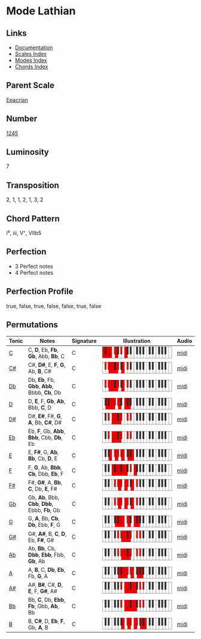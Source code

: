 # Mode Lathian

## Links

- [Documentation](README.md)
- [Scales Index](Scales.md)
- [Modes Index](Modes.md)
- [Chords Index](Chords.md)

## Parent Scale

[Epacrian](ScaleEpacrian.md)

## Number

[1245](https://ianring.com/musictheory/scales/1245)

## Luminosity

7

## Transposition

2, 1, 1, 2, 1, 3, 2

## Chord Pattern

i⁰, iii, V⁺, VIIb5

## Perfection

- 3 Perfect notes
- 4 Perfect notes

## Perfection Profile

true, false, true, false, false, true, false

## Permutations

| Tonic | Notes | Signature | Illustration | Audio |
|-------|-------|-----------|--------------|-------|
| [C](ModeCNaturalLathian.md) | C, **D**, Eb, **Fb**, **Gb**, Abb, **Bb**, C | C | ![CNaturalLathian](ModeCNaturalLathian.png) | [midi](https://github.com/edipermadi/music/blob/main/docs/ModeCNaturalLathian.mid?raw=true) |
| [C#](ModeCSharpLathian.md) | C#, **D#**, E, **F**, **G**, Ab, **B**, C# | C | ![CSharpLathian](ModeCSharpLathian.png) | [midi](https://github.com/edipermadi/music/blob/main/docs/ModeCSharpLathian.mid?raw=true) |
| [Db](ModeDFlatLathian.md) | Db, **Eb**, Fb, **Gbb**, **Abb**, Bbbb, **Cb**, Db | C | ![DFlatLathian](ModeDFlatLathian.png) | [midi](https://github.com/edipermadi/music/blob/main/docs/ModeDFlatLathian.mid?raw=true) |
| [D](ModeDNaturalLathian.md) | D, **E**, F, **Gb**, **Ab**, Bbb, **C**, D | C | ![DNaturalLathian](ModeDNaturalLathian.png) | [midi](https://github.com/edipermadi/music/blob/main/docs/ModeDNaturalLathian.mid?raw=true) |
| [D#](ModeDSharpLathian.md) | D#, **E#**, F#, **G**, **A**, Bb, **C#**, D# | C | ![DSharpLathian](ModeDSharpLathian.png) | [midi](https://github.com/edipermadi/music/blob/main/docs/ModeDSharpLathian.mid?raw=true) |
| [Eb](ModeEFlatLathian.md) | Eb, **F**, Gb, **Abb**, **Bbb**, Cbb, **Db**, Eb | C | ![EFlatLathian](ModeEFlatLathian.png) | [midi](https://github.com/edipermadi/music/blob/main/docs/ModeEFlatLathian.mid?raw=true) |
| [E](ModeENaturalLathian.md) | E, **F#**, G, **Ab**, **Bb**, Cb, **D**, E | C | ![ENaturalLathian](ModeENaturalLathian.png) | [midi](https://github.com/edipermadi/music/blob/main/docs/ModeENaturalLathian.mid?raw=true) |
| [F](ModeFNaturalLathian.md) | F, **G**, Ab, **Bbb**, **Cb**, Dbb, **Eb**, F | C | ![FNaturalLathian](ModeFNaturalLathian.png) | [midi](https://github.com/edipermadi/music/blob/main/docs/ModeFNaturalLathian.mid?raw=true) |
| [F#](ModeFSharpLathian.md) | F#, **G#**, A, **Bb**, **C**, Db, **E**, F# | C | ![FSharpLathian](ModeFSharpLathian.png) | [midi](https://github.com/edipermadi/music/blob/main/docs/ModeFSharpLathian.mid?raw=true) |
| [Gb](ModeGFlatLathian.md) | Gb, **Ab**, Bbb, **Cbb**, **Dbb**, Ebbb, **Fb**, Gb | C | ![GFlatLathian](ModeGFlatLathian.png) | [midi](https://github.com/edipermadi/music/blob/main/docs/ModeGFlatLathian.mid?raw=true) |
| [G](ModeGNaturalLathian.md) | G, **A**, Bb, **Cb**, **Db**, Ebb, **F**, G | C | ![GNaturalLathian](ModeGNaturalLathian.png) | [midi](https://github.com/edipermadi/music/blob/main/docs/ModeGNaturalLathian.mid?raw=true) |
| [G#](ModeGSharpLathian.md) | G#, **A#**, B, **C**, **D**, Eb, **F#**, G# | C | ![GSharpLathian](ModeGSharpLathian.png) | [midi](https://github.com/edipermadi/music/blob/main/docs/ModeGSharpLathian.mid?raw=true) |
| [Ab](ModeAFlatLathian.md) | Ab, **Bb**, Cb, **Dbb**, **Ebb**, Fbb, **Gb**, Ab | C | ![AFlatLathian](ModeAFlatLathian.png) | [midi](https://github.com/edipermadi/music/blob/main/docs/ModeAFlatLathian.mid?raw=true) |
| [A](ModeANaturalLathian.md) | A, **B**, C, **Db**, **Eb**, Fb, **G**, A | C | ![ANaturalLathian](ModeANaturalLathian.png) | [midi](https://github.com/edipermadi/music/blob/main/docs/ModeANaturalLathian.mid?raw=true) |
| [A#](ModeASharpLathian.md) | A#, **B#**, C#, **D**, **E**, F, **G#**, A# | C | ![ASharpLathian](ModeASharpLathian.png) | [midi](https://github.com/edipermadi/music/blob/main/docs/ModeASharpLathian.mid?raw=true) |
| [Bb](ModeBFlatLathian.md) | Bb, **C**, Db, **Ebb**, **Fb**, Gbb, **Ab**, Bb | C | ![BFlatLathian](ModeBFlatLathian.png) | [midi](https://github.com/edipermadi/music/blob/main/docs/ModeBFlatLathian.mid?raw=true) |
| [B](ModeBNaturalLathian.md) | B, **C#**, D, **Eb**, **F**, Gb, **A**, B | C | ![BNaturalLathian](ModeBNaturalLathian.png) | [midi](https://github.com/edipermadi/music/blob/main/docs/ModeBNaturalLathian.mid?raw=true) |
